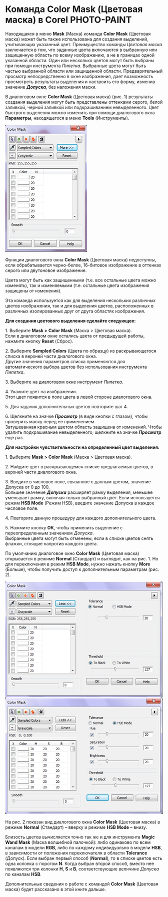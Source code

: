 # Команда Color Mask (Цветовая маска) в Corel PHOTO-PAINT

Находящаяся в меню **Mask** (Маска) команда **Color Mask** (Цветовая маска) может быть также использована для создания выделений, учитывающих указанный цвет. Преимущество команды _Цветовая маска_ заключается в том, что заданные цвета включаются в выбранную или защищенную область по всему изображению, а не в границах одной указанной области. Один или несколько цветов могут быть выбраны при помощи инструмента _Пипетка_. Выбранные цвета могут быть частью выбранной области или защищенной области. Предварительный просмотр непосредственно в окне изображения, дает возможность просмотреть результаты выделения и настроить его форму, изменив значение **_Допуска_**, без наложения маски.

В диалоговом окне **Color Mask** (Цветовая маска) (рис. 1) результаты создания выделения могут быть представлены оттенками серого, белой заливкой, черной заливкой или подкрашиванием невыделенного. Цвет быстрого выделения можно изменить при помощи диалогового окна **Параметры**, находящегося в меню **Tools** (Инструменты).

![Команда Color Mask (Цветовая маска) в Corel PHOTO-PAINT](./ad1427ce-a46c-4ea5-a1cf-5c649a3f40e7.jpg)

Функции диалогового окна **Color Mask** (Цветовая маска) недоступны, если обрабатывается черно-белое, 16-битовое изображение в оттенках серого или двутоновое изображение.

Цвета могут быть как защищенными (т.е. все остальные цвета можно изменять), так и изменяемыми (т.е. остальные цвета изображения защищены от изменения).

Эта команда используется как для выделения нескольких различных цветов изображения, так и для выделения цветов, расположенных в различных изолированных друг от друга областях изображения.

**Для создания цветового выделения сделайте следующее:**

1\. Выберите **Mask > Color Mask** (Маска > Цветовая маска).  
Если в диалоговом окне остались цвета от предыдущей работы, нажмите кнопку **Reset** (Сброс).

2\. Выберите **Sempled Colors** (Цвета по образцу) из раскрывающегося списка в верхней части диалогового окна.  
Другие значения параметров списка применяются для автоматического выбора цветов без использования инструмента _Пипетка_.

3\. Выберите на диалоговом окне инструмент _Пипетка_.

4\. Укажите цвет на изображении.  
Этот цвет появится в поле цвета в левой стороне диалогового окна.

5\. Для задания дополнительных цветов повторите шаг 4.

6\. Щелкните на значке **_Просмотр_** (в виде кнопки с глазом), чтобы проверить маску перед ее применением.  
Затушеванная красным цветом область защищена от изменений. Чтобы удалить подкрашивание невыделенного, щелкните на значке **_Просмотр_** еще раз.

**Для настройки чувствительности на определенный цвет выделения:**

1\. Выберите **Mask > Color Mask** (Маска > Цветовая маска).

2\. Найдите цвет в раскрывающемся списке предлагаемых цветов, в верхней части диалогового окна.

3\. Введите в числовое поле, связанное с данным цветом, значение Допуска от 0 до 100.  
Большее значение **_Допуска_** расширяет рамку выделения, меньшее уменьшает рамку, включая только выбранный цвет. Если используется режим **HSB Mode** (Режим HSB), введите значение Допуска в каждое числовое поле.

4\. Повторите данную процедуру для каждого дополнительного цвета.

5\. Нажмите кнопку **ОК**, чтобы применить выделение с переопределенным значением _Допуска_.  
Выбранные цвета могут быть отменены, если в списке цветов снять флажки, стоящие напротив каждого цвета.

По умолчанию диалоговое окно **Color Mask** (Цветовая маска) открывается в режиме **Normal** (Стандарт) и выглядит, как на рис. 1\. Но для переключения в режим **HSB Mode**, нужно нажать кнопку **More** (Больше), чтобы получить доступ к дополнительным параметрам (рис. 2).

![Команда Color Mask (Цветовая маска) в Corel PHOTO-PAINT](./60f438c2-3637-4b83-bff5-54b01cab3fd9.jpg)

На рис. 2 показан вид диалогового окна **Color Mask** (Цветовая маска) в режиме **Normal** (Стандарт) – вверху и режиме **HSB Mode** – внизу.

Близость цветов вычисляется точно так же и для инструмента **Magic Wand Mask** (Маска волшебной палочкой): либо одинаково по всем каналам в модели **RGB**, либо по каждому индивидуально в модели **HSB**, в зависимости от положения переключателя в области **Tolerance** (Допуск). Если выбран первый способ (**Normal**), то в списке цветов есть одна колонка с порогом **N**. Когда выбран второй способ, вместо нее появляются три колонки **Н**, **S** и **В**, соответствующие величине _Допуска_ по каналам **HSB**.

Дополнительные сведения о работе с командой **Color Mask** (Цветовая маска) будет рассказано в этой книге дальше.